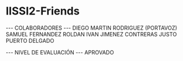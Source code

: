 # IISSI2-Friends
--- COLABORADORES ---
DIEGO MARTIN RODRIGUEZ (PORTAVOZ)
SAMUEL FERNANDEZ ROLDAN
IVAN JIMENEZ CONTRERAS
JUSTO PUERTO DELGADO

--- NIVEL DE EVALUACIÓN ---
APROVADO

